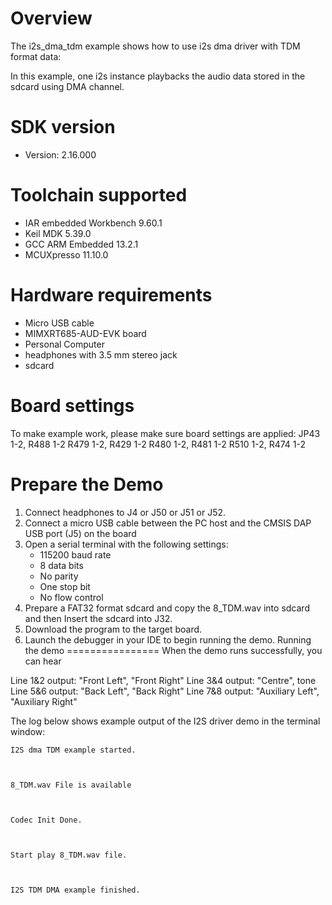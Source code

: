 Overview
========
The i2s_dma_tdm example shows how to use i2s dma driver with TDM format data:

In this example, one i2s instance playbacks the audio data stored in the sdcard using DMA channel.

SDK version
===========
- Version: 2.16.000

Toolchain supported
===================
- IAR embedded Workbench  9.60.1
- Keil MDK  5.39.0
- GCC ARM Embedded  13.2.1
- MCUXpresso  11.10.0

Hardware requirements
=====================
- Micro USB cable
- MIMXRT685-AUD-EVK board
- Personal Computer
- headphones with 3.5 mm stereo jack
- sdcard

Board settings
==============
To make example work, please make sure board settings are applied:
  JP43 1-2, R488 1-2
  R479 1-2, R429 1-2
  R480 1-2, R481 1-2
  R510 1-2, R474 1-2

Prepare the Demo
================
1.  Connect headphones to J4 or J50 or J51 or J52.
2.  Connect a micro USB cable between the PC host and the CMSIS DAP USB port (J5) on the board
3.  Open a serial terminal with the following settings:
    - 115200 baud rate
    - 8 data bits
    - No parity
    - One stop bit
    - No flow control
4.  Prepare a FAT32 format sdcard and copy the 8_TDM.wav into sdcard and then Insert the sdcard into J32.
5.  Download the program to the target board.
6.  Launch the debugger in your IDE to begin running the demo.
Running the demo
================
When the demo runs successfully, you can hear

Line 1&2 output: "Front Left", "Front Right"
Line 3&4 output: "Centre", tone
Line 5&6 output: "Back Left", "Back Right"
Line 7&8 output: "Auxiliary Left", "Auxiliary Right"

The log below shows example output of the I2S driver demo in the terminal window:
~~~~~~~~~~~~~~~~~~~~~~~~~~~~~~~~~~~
I2S dma TDM example started.



8_TDM.wav File is available



Codec Init Done.



Start play 8_TDM.wav file.



I2S TDM DMA example finished.
~~~~~~~~~~~~~~~~~~~~~~~~~~~~~~~~~~~

